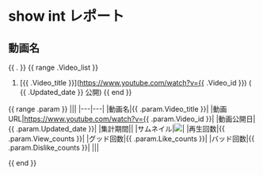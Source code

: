 # show int レポート

## 動画名

{{ . }}
{{ range .Video_list }}
1. [{{ .Video_title }}](https://www.youtube.com/watch?v={{ .Video_id }}) ( {{ .Updated_date }} 公開)
{{ end }}

{{ range .param }}
|||
|---|---|
|動画名|{{ .param.Video_title }}|
|動画URL|https://www.youtube.com/watch?v={{ .param.Video_id }}|
|動画公開日|{{ .param.Updated_date }}|
|集計期間||
|サムネイル|<img src="images/thumbnail_{{ .param.Video_id }}.jpg">|
|再生回数|{{ .param.View_counts }}|
|グッド回数|{{ .param.Like_counts }}|
|バッド回数|{{ .param.Dislike_counts }}|
|||
<div style="page-break-before:always"></div>
{{ end }}
